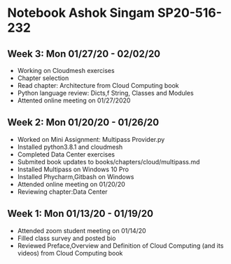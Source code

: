 # Notebook Ashok Singam SP20-516-232

## Week 3: Mon 01/27/20 - 02/02/20
* Working on Cloudmesh exercises
* Chapter selection
* Read chapter: Architecture from Cloud Computing book
* Python language review: Dicts,f String, Classes and Modules
* Attented online meeting on 01/27/2020

## Week 2: Mon 01/20/20 - 01/26/20
* Worked on Mini Assignment: Multipass Provider.py
* Installed python3.8.1 and cloudmesh
* Completed Data Center exercises
* Submited book updates to books/chapters/cloud/multipass.md
* Installed Multipass on Windows 10 Pro
* Installed Phycharm,Gitbash on Windows
* Attended online meeting on 01/20/20
* Reviewing chapter:Data Center

## Week 1: Mon 01/13/20 - 01/19/20
* Attended zoom student meeting on 01/14/20
* Filled class survey and posted bio
* Reviewed Preface,Overview and Definition of Cloud Computing (and its videos) from Cloud Computing book




